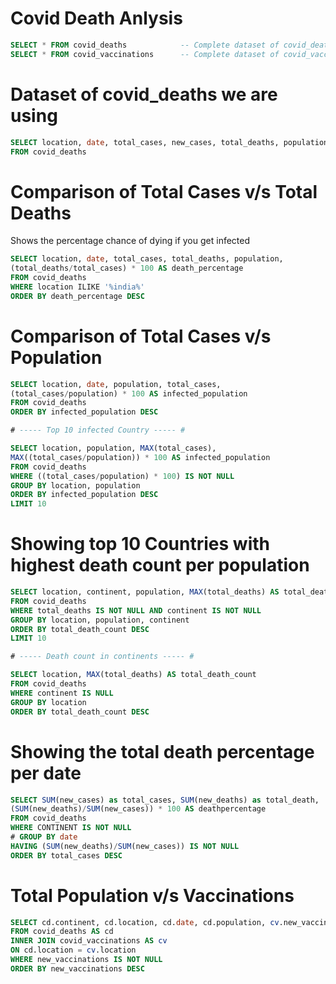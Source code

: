 # Covid Death Anlysis
```sql
SELECT * FROM covid_deaths            -- Complete dataset of covid_deaths
SELECT * FROM covid_vaccinations      -- Complete dataset of covid_vaccinations
```
# Dataset of covid_deaths we are using
```sql
SELECT location, date, total_cases, new_cases, total_deaths, population 
FROM covid_deaths
```
# Comparison of Total Cases v/s Total Deaths
Shows the percentage chance of dying if you get infected
```sql
SELECT location, date, total_cases, total_deaths, population, 
(total_deaths/total_cases) * 100 AS death_percentage
FROM covid_deaths
WHERE location ILIKE '%india%'
ORDER BY death_percentage DESC
```
# Comparison of Total Cases v/s Population
```sql
SELECT location, date, population, total_cases, 
(total_cases/population) * 100 AS infected_population
FROM covid_deaths
ORDER BY infected_population DESC

# ----- Top 10 infected Country ----- #

SELECT location, population, MAX(total_cases), 
MAX((total_cases/population)) * 100 AS infected_population
FROM covid_deaths
WHERE ((total_cases/population) * 100) IS NOT NULL
GROUP BY location, population
ORDER BY infected_population DESC
LIMIT 10
```
# Showing top 10 Countries with highest death count per population
```sql
SELECT location, continent, population, MAX(total_deaths) AS total_death_count
FROM covid_deaths
WHERE total_deaths IS NOT NULL AND continent IS NOT NULL
GROUP BY location, population, continent
ORDER BY total_death_count DESC
LIMIT 10

# ----- Death count in continents ----- #

SELECT location, MAX(total_deaths) AS total_death_count
FROM covid_deaths
WHERE continent IS NULL
GROUP BY location
ORDER BY total_death_count DESC
```
# Showing the total death percentage per date
```sql
SELECT SUM(new_cases) as total_cases, SUM(new_deaths) as total_death,
(SUM(new_deaths)/SUM(new_cases)) * 100 AS deathpercentage
FROM covid_deaths
WHERE CONTINENT IS NOT NULL
# GROUP BY date
HAVING (SUM(new_deaths)/SUM(new_cases)) IS NOT NULL
ORDER BY total_cases DESC
```
# Total Population v/s Vaccinations
```sql
SELECT cd.continent, cd.location, cd.date, cd.population, cv.new_vaccinations 
FROM covid_deaths AS cd
INNER JOIN covid_vaccinations AS cv
ON cd.location = cv.location
WHERE new_vaccinations IS NOT NULL
ORDER BY new_vaccinations DESC
```
